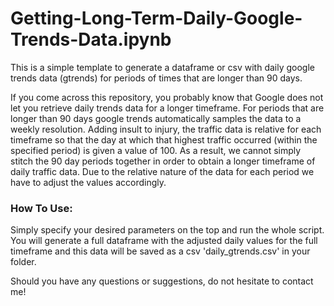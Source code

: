 # Getting-Long-Term-Daily-Google-Trends-Data.ipynb
This is a simple template to generate a dataframe or csv with daily google trends data (gtrends) for periods of times that are longer than 90 days.   

If you come across this repository, you probably know that Google does not let you retrieve daily trends data for a longer timeframe. For periods that are longer than 90 days google trends automatically samples the data to a weekly resolution. Adding insult to injury, the traffic data is relative for each timeframe so that the day at which that highest traffic occurred (within the specified period) is given a value of 100. As a result, we cannot simply stitch the 90 day periods together in order to obtain a longer timeframe of daily traffic data. Due to the relative nature of the data for each period we have to adjust the values accordingly.

### How To Use:

Simply specify your desired parameters on the top and run the whole script. You will generate a full dataframe with the adjusted daily values for the full timeframe and this data will be saved as a csv 'daily_gtrends.csv' in your folder.

Should you have any questions or suggestions, do not hesitate to contact me!
